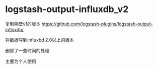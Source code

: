 # logstash-output-influxdb_v2

复制隔壁v1的版本  https://github.com/logstash-plugins/logstash-output-influxdb/

将数据写到influxbd 2.0以上的版本

删除了一些时间的处理

主要为个人使用


